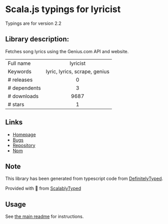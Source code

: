 
# Scala.js typings for lyricist

Typings are for version 2.2

## Library description:
Fetches song lyrics using the Genius.com API and website.

|                    |                 |
| ------------------ | :-------------: |
| Full name          | lyricist |
| Keywords           | lyric, lyrics, scrape, genius |
| # releases         | 0 |
| # dependents       | 3 |
| # downloads        | 9687 |
| # stars            | 1 |

## Links
- [Homepage](https://github.com/scf4/lyricist#readme)
- [Bugs](https://github.com/scf4/lyricist/issues)
- [Repository](https://github.com/scf4/lyricist)
- [Npm](https://www.npmjs.com/package/lyricist)
    


## Note
This library has been generated from typescript code from [DefinitelyTyped](https://definitelytyped.org).

Provided with :purple_heart: from [ScalablyTyped](https://github.com/oyvindberg/ScalablyTyped)

## Usage
See [the main readme](../../readme.md) for instructions.


